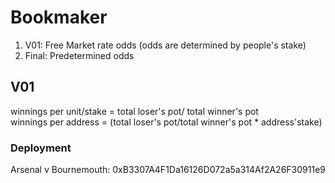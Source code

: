 # Bookmaker 
1. V01: Free Market rate odds (odds are determined by people's stake)  
2. Final: Predetermined odds  

## V01
winnings per unit/stake = total loser's pot/ total winner's pot  
winnings per address = (total loser's pot/total winner's pot * address'stake)  

### Deployment  
Arsenal v Bournemouth:  0xB3307A4F1Da16126D072a5a314Af2A26F30911e9  

